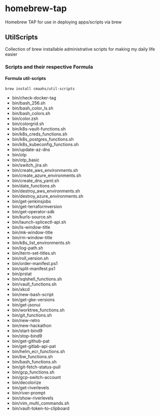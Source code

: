 # homebrew-tap

Homebrew TAP for use in deploying apps/scripts via brew


## UtilScripts

Collection of brew installable administrative scripts for making my daily life easier

### Scripts and their respective Formula

#### Formula util-scripts

`brew install cmaahs/util-scripts`

- bin/check-docker-tag
- bin/bash_256.sh
- bin/bash_color_ls.sh
- bin/bash_colors.sh
- bin/color.zsh
- bin/colorgrid.sh
- bin/k8s-vault-functions.sh
- bin/k8s_creds_functions.sh
- bin/k8s_postgres_functions.sh
- bin/k8s_kubeconfig_functions.sh
- bin/update-az-dns
- bin/otp
- bin/otp_basic
- bin/switch_jira.sh
- bin/create_aws_environments.sh
- bin/create_azure_environments.sh
- bin/create_dns_yaml.sh
- bin/date_functions.sh
- bin/destroy_aws_environments.sh
- bin/destroy_azure_environments.sh
- bin/get-jenkinsjobs
- bin/get-terraformversion
- bin/get-operator-sdk
- bin/kurls-source.sh
- bin/launch-splicectl-api.sh
- bin/ls-window-title
- bin/mk-window-title
- bin/rm-window-title
- bin/k8s_list_environments.sh
- bin/log-path.sh
- bin/iterm-set-titles.sh
- bin/roll_version.sh
- bin/order-manifest.ps1
- bin/split-manifest.ps1
- bin/prstat
- bin/sqlshell_functions.sh
- bin/vault_functions.sh
- bin/xkcd
- bin/new-bash-script
- bin/get-gke-versions
- bin/get-jsonui
- bin/worktree_functions.sh
- bin/git_functions.sh
- bin/new-retro
- bin/new-hackathon
- bin/start-bind9
- bin/stop-bind9
- bin/get-github-pat
- bin/get-gitlab-api-pat
- bin/helm_ecr_functions.sh
- bin/bw_functions.sh
- bin/bash_functions.sh
- bin/git-fetch-status-pull
- bin/gcp_functions.sh
- bin/gcp-switch-account
- bin/decolorize
- bin/get-riverlevels
- bin/river-prompt
- bin/show-riverlevels
- bin/vim_multi_commands.sh
- bin/vault-token-to-clipboard

